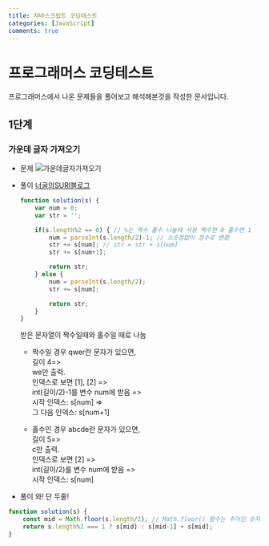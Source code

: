 ```yaml
---
title: 자바스크립트 코딩테스트
categories: [JavaScript]
comments: true
---
```


# 프로그래머스 코딩테스트
프로그래머스에서 나온 문제들을 풀어보고 해석해본것을 작성한 문서입니다.

## 1단계

### 가운데 글자 가져오기

- 문제
    ![가운데글자가져오기](githubpage\assets\img\코테_가운데글자가져오기.png)

- 풀이
    [너굴의SURI블로그](https://blog.naver.com/tcloe8/221562781862)
    ``` javascript
    function solution(s) {
        var num = 0;
        var str = '';

        if(s.length%2 == 0) { // %는 짝수 홀수 나눌때 사용 짝수면 0 홀수면 1
            num = parseInt(s.length/2)-1; // 소숫점없이 정수로 변환
            str += s[num]; // str = str + s[num]
            str += s[num+1];

            return str;
        } else {
            num = parseInt(s.length/2);
            str += s[num];

            return str;
        }
    }
    ```

    받은 문자열이 짝수일때와 홀수일 때로 나눔

    - 짝수일 경우
        qwer란 문자가 있으면,  
        길이 4=>  
        we만 출력.  
        인덱스로 보면 [1], [2] =>  
        int(길이/2)-1를 변수 num에 받음 =>  
        시작 인덱스: s[num] =>  
        그 다음 인덱스: s[num+1]
    
    - 홀수인 경우
        abcde란 문자가 있으면,  
        길이 5=>  
        c만 출력.  
        인덱스로 보면 [2] =>  
        int(길이/2)를 변수 num에 받음 =>  
        시작 인덱스: s[num]

- 풀이
와! 단 두줄!

``` javascript
function solution(s) {
    const mid = Math.floor(s.length/2); // Math.floor() 함수는 주어진 숫자와 같거나 작은 정수중에서 가장 큰 수를 반환함
    return s.length%2 === 1 ? s[mid] : s[mid-1] + s[mid];
}
```